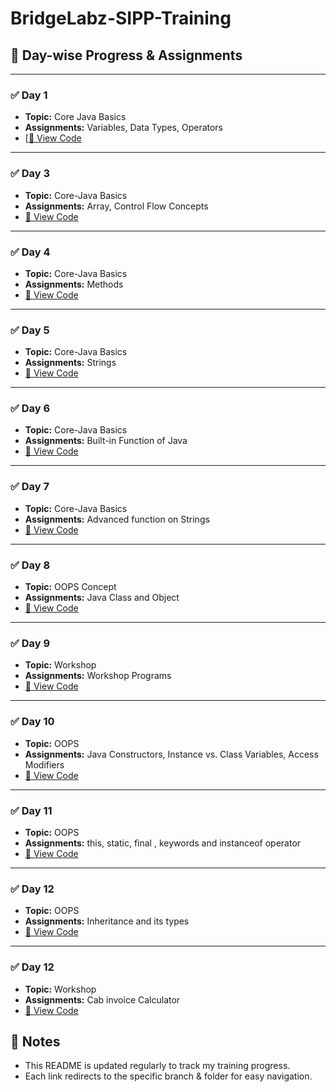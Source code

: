 # BridgeLabz-SIPP-Training

## 📅 Day-wise Progress & Assignments

---

### ✅ **Day 1**
- **Topic:** Core Java Basics
- **Assignments:** Variables, Data Types, Operators
- [[🔗 View Code](https://github.com/AyushiAgrawa/BridgeLabz-SIPP-Training/tree/Core-Java/Day1_ProgrammingElements)

---

### ✅ **Day 3**
- **Topic:** Core-Java Basics
- **Assignments:** Array, Control Flow Concepts
- [🔗 View Code](https://github.com/AyushiAgrawa/BridgeLabz-SIPP-Training/tree/Core-Java/Day3_ProgrammingElements)

---

### ✅ **Day 4**
- **Topic:** Core-Java Basics
- **Assignments:** Methods 
- [🔗 View Code](https://github.com/AyushiAgrawa/BridgeLabz-SIPP-Training/tree/Core-Java/Day4_MethodProgrammingElements)

---

### ✅ **Day 5**
- **Topic:** Core-Java Basics
- **Assignments:** Strings 
- [🔗 View Code](https://github.com/AyushiAgrawa/BridgeLabz-SIPP-Training/tree/Core-Java/Day5_ProgrammingElements)

---

### ✅ **Day 6**
- **Topic:** Core-Java Basics
- **Assignments:** Built-in Function of Java 
- [🔗 View Code](https://github.com/AyushiAgrawa/BridgeLabz-SIPP-Training/tree/Core-Java/EXTRASBuiltInFunction)

---

### ✅ **Day 7**
- **Topic:** Core-Java Basics
- **Assignments:** Advanced function on  Strings 
- [🔗 View Code](https://github.com/AyushiAgrawa/BridgeLabz-SIPP-Training/tree/Core-Java/ExtrasSubmissionsOnJavaString)

---

### ✅ **Day 8**
- **Topic:** OOPS Concept 
- **Assignments:** Java Class and Object
- [🔗 View Code](https://github.com/AyushiAgrawa/BridgeLabz-SIPP-Training/tree/OOPS/Day1_ProgrammingElements)

---

### ✅ **Day 9**
- **Topic:** Workshop
- **Assignments:** Workshop Programs
- [🔗 View Code](https://github.com/AyushiAgrawa/BridgeLabz-SIPP-Training/tree/Workshop/Day1_ProgrammingElement)

---

### ✅ **Day 10**
- **Topic:** OOPS
- **Assignments:** Java Constructors, Instance vs. Class Variables, Access Modifiers
- [🔗 View Code](https://github.com/AyushiAgrawa/BridgeLabz-SIPP-Training/tree/OOPS/Day2_ProgrammingElements)

---

### ✅ **Day 11**
- **Topic:** OOPS
- **Assignments:** this, static, final , keywords and instanceof operator 
- [🔗 View Code](https://github.com/AyushiAgrawa/BridgeLabz-SIPP-Training/tree/OOPS/Day3_ProgrammingElements)

- ---

### ✅ **Day 12**
- **Topic:** OOPS
- **Assignments:** Inheritance and its types 
- [🔗 View Code](https://github.com/AyushiAgrawa/BridgeLabz-SIPP-Training/tree/OOPS/Day4_ProgrammingElements)

- ---

### ✅ **Day 12**
- **Topic:** Workshop
- **Assignments:** Cab invoice Calculator
- [🔗 View Code](https://github.com/AyushiAgrawa/BridgeLabz-SIPP-Training/tree/Workshop/Day2_WorkshopPrograms)

## 📌 **Notes**
- This README is updated regularly to track my training progress.
- Each link redirects to the specific branch & folder for easy navigation.
